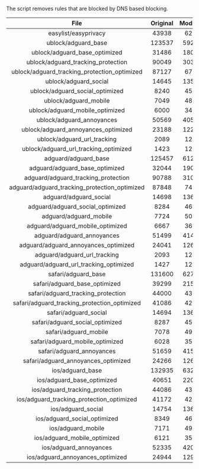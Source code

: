 The script removes rules that are blocked by DNS based blocking.


| File | Original | Modified |
|:----:|:-----:|:-----:|
| easylist/easyprivacy | 43938 | 6258 |
| ublock/adguard_base | 123537 | 59265 |
| ublock/adguard_base_optimized | 31486 | 18066 |
| ublock/adguard_tracking_protection | 90049 | 30389 |
| ublock/adguard_tracking_protection_optimized | 87127 | 6798 |
| ublock/adguard_social | 14645 | 13565 |
| ublock/adguard_social_optimized | 8240 | 4560 |
| ublock/adguard_mobile | 7049 | 4883 |
| ublock/adguard_mobile_optimized | 6000 | 3492 |
| ublock/adguard_annoyances | 50569 | 40567 |
| ublock/adguard_annoyances_optimized | 23188 | 12214 |
| ublock/adguard_url_tracking | 2089 | 1240 |
| ublock/adguard_url_tracking_optimized | 1423 | 1237 |
| adguard/adguard_base | 125457 | 61290 |
| adguard/adguard_base_optimized | 32044 | 19089 |
| adguard/adguard_tracking_protection | 90788 | 31074 |
| adguard/adguard_tracking_protection_optimized | 87848 | 7469 |
| adguard/adguard_social | 14698 | 13626 |
| adguard/adguard_social_optimized | 8284 | 4604 |
| adguard/adguard_mobile | 7724 | 5058 |
| adguard/adguard_mobile_optimized | 6667 | 3661 |
| adguard/adguard_annoyances | 51499 | 41419 |
| adguard/adguard_annoyances_optimized | 24041 | 12624 |
| adguard/adguard_url_tracking | 2093 | 1245 |
| adguard/adguard_url_tracking_optimized | 1427 | 1242 |
| safari/adguard_base | 131600 | 62709 |
| safari/adguard_base_optimized | 39299 | 21535 |
| safari/adguard_tracking_protection | 44000 | 4377 |
| safari/adguard_tracking_protection_optimized | 41086 | 4232 |
| safari/adguard_social | 14694 | 13616 |
| safari/adguard_social_optimized | 8287 | 4594 |
| safari/adguard_mobile | 7078 | 4919 |
| safari/adguard_mobile_optimized | 6028 | 3523 |
| safari/adguard_annoyances | 51659 | 41510 |
| safari/adguard_annoyances_optimized | 24266 | 12694 |
| ios/adguard_base | 132935 | 63226 |
| ios/adguard_base_optimized | 40651 | 22050 |
| ios/adguard_tracking_protection | 44086 | 4385 |
| ios/adguard_tracking_protection_optimized | 41172 | 4240 |
| ios/adguard_social | 14754 | 13648 |
| ios/adguard_social_optimized | 8349 | 4608 |
| ios/adguard_mobile | 7171 | 4960 |
| ios/adguard_mobile_optimized | 6121 | 3561 |
| ios/adguard_annoyances | 52335 | 42081 |
| ios/adguard_annoyances_optimized | 24944 | 12980 |